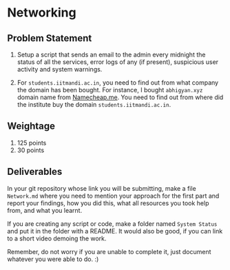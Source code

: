 # Networking

## Problem Statement

1. Setup a script that sends an email to the admin every midnight the status of all the services, error logs of any (if present), suspicious user activity and system warnings.


2. For `students.iitmandi.ac.in`, you need to find out from what company the domain has been bought. For instance, I bought `abhigyan.xyz` domain name from [Namecheap.me](https://nc.me/). You need to find out from where did the institute buy the domain `students.iitmandi.ac.in`.


## Weightage

1. 125 points
2. 30 points

## Deliverables

In your git repository whose link you will be submitting, make a file `Network.md` where you need to mention your approach for the first part and report your findings, how you did this, what all resources you took help from, and what you learnt.

If you are creating any script or code, make a folder named `System Status` and put it in the folder with a README. It would also be good, if you can link to a short video demoing the work.

Remember, do not worry if you are unable to complete it, just document whatever you were able to do. :)
